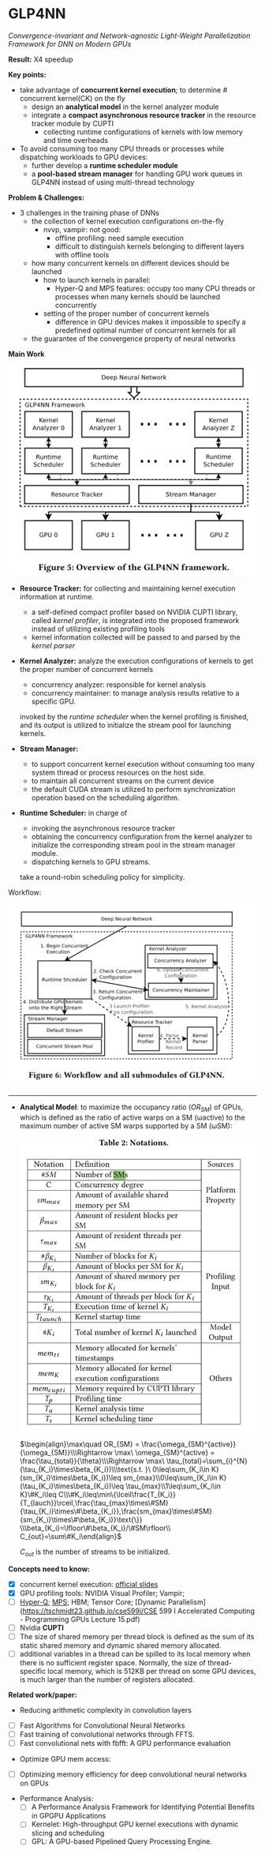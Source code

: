 # GLP4NN

*Convergence-invariant and Network-agnostic Light-Weight Parallelization Framework for DNN on Modern GPUs*

**Result:** X4 speedup 

**Key points:**

* take advantage of **concurrent kernel execution**; to determine # concurrent kernel(CK) on the fly 
  * design an **analytical model** in the kernel analyzer module
  * integrate a **compact asynchronous resource tracker** in the resource tracker module by CUPTI
    * collecting runtime configurations of kernels with low memory and time overheads
* To avoid consuming too many CPU threads or processes while dispatching workloads to GPU devices:
  * further develop a **runtime scheduler module**
  * a **pool-based stream manager** for handling GPU work queues in GLP4NN instead of using multi-thread technology

**Problem & Challenges:**

* 3 challenges in the training phase of DNNs 
  * the collection of kernel execution configurations on-the-fly
    * nvvp, vampir: not good:
      * offline profiling: need sample execution
      * difficult to distinguish kernels belonging to different layers  with offline tools
  * how many concurrent kernels on different devices should be launched
    * how to launch kernels in parallel:
      * Hyper-Q and MPS features: occupy too many CPU threads or processes when many kernels should be launched concurrently
    * setting of the proper number of concurrent kernels
      * difference in GPU devices makes it impossible to specify a predefined optimal number of concurrent kernels for all
  * the guarantee of the convergence property of neural networks

**Main Work**

![](fig/gpl4nn.png)

* **Resource Tracker:**  for collecting and maintaining kernel execution information at runtime. 

  * a self-defined compact profiler based on NVIDIA CUPTI library, called *kernel profiler*, is integrated into the proposed framework instead of utilizing existing profiling tools
  * kernel information collected will be passed to and parsed by the *kernel parser*

* **Kernel Analyzer:**  analyze the execution configurations of kernels to get the proper number of concurrent kernels

  * concurrency analyzer: responsible for kernel analysis
  * concurrency maintainer: to manage analysis results relative to a specific GPU.

  invoked by the *runtime scheduler* when the kernel profiling is finished, and its output is utilized to initialize the stream pool for launching kernels.

* **Stream Manager:** 

  * to support concurrent kernel execution without consuming too many system thread or process resources on the host side.
  * to maintain all concurrent streams on the current device
  * the default CUDA stream is utilized to perform synchronization operation based on the scheduling algorithm.

* **Runtime Scheduler:** in charge of

  * invoking the asynchronous resource tracker
  * obtaining the concurrency configuration from the kernel analyzer to initialize the corresponding stream pool in the stream manager module. 
  * dispatching kernels to GPU streams.

  take a round-robin scheduling policy for simplicity.

Workflow:

![](fig/gpl4nn_2.png)

-------

* **Analytical Model**: to maximize the occupancy ratio ($OR_{SM}$) of GPUs, which is defined as the ratio of active warps on a SM (ωactive) to the maximum number of active SM warps supported by a SM (ωSM):

  ![](fig/gpl4nn_3.png)

  $\begin{align}\max\quad OR_{SM} = \frac{\omega_{SM}^{active}}{\omega_{SM}}\\\Rightarrow \max\ \omega_{SM}^{active} = \frac{\tau_{total}}{\theta}\\\Rightarrow \max\ \tau_{total}=\sum_{i}^{N}(\tau_{K_i}\times\beta_{K_i})\\\text{s.t. }\ 0\leq\sum_{K_i\in K}(sm_{K_i}\times\beta_{K_i})\leq sm_{max}\\0\leq\sum_{K_i\in K}(\tau_{K_i}\times\beta_{K_i})\leq \tau_{max}\\1\leq\sum_{K_i\in K}\#K_i\leq C\\\#K_i\leq\min\{\lceil\frac{T_{K_i}}{T_{lauch}}\rceil,\frac{\tau_{max}\times\#SM}{\tau_{K_i}\times\#\beta_{K_i}},\frac{sm_{max}\times\#SM}{sm_{K_i}\times\#\beta_{K_i}}\text{\}} \\\beta_{K_i}=\lfloor\#\beta_{K_i}/\#SM\rfloor\\ C_{out}=\sum\#K_i\end{align}$

  $C_{out}$ is the number of streams to be initialized.

**Concepts need to know:**

- [x] concurrent kernel execution: [official slides](https://developer.download.nvidia.com/CUDA/training/StreamsAndConcurrencyWebinar.pdf)
- [x] GPU profiling tools: NVIDIA Visual Profiler; Vampir;
- [ ] [Hyper-Q](https://developer.download.nvidia.com/compute/DevZone/C/html_x64/6_Advanced/simpleHyperQ/doc/HyperQ.pdf); [MPS](https://docs.nvidia.com/pdf/CUDA_Multi_Process_Service_Overview.pdf); HBM; Tensor Core; [Dynamic Parallelism](https://tschmidt23.github.io/cse599i/CSE 599 I Accelerated Computing - Programming GPUs Lecture 15.pdf)
- [ ] Nvidia **CUPTI**
- [ ] The size of shared memory per thread block is defined as the sum of its static shared memory and dynamic shared memory allocated. 
- [ ] additional variables in a thread can be spilled to its local memory when there is no sufficient register space. Normally, the size of thread-specific local memory, which is 512KB per thread on some GPU devices, is much larger than the number of registers allocated.

**Related work/paper:**

*  Reducing arithmetic complexity in convolution layers
  * [ ]  Fast Algorithms for Convolutional Neural Networks
  * [ ] Fast training of convolutional networks through FFTS.
  * [ ] Fast convolutional nets with fbfft: A GPU performance evaluation
*  Optimize GPU mem access:
  * [ ] Optimizing memory efficiency for deep convolutional neural networks on GPUs
*  Performance Analysis:
   * [ ] A Performance Analysis Framework for Identifying Potential Benefits in GPGPU Applications
   * [ ] Kernelet: High-throughput GPU kernel executions with dynamic slicing and scheduling
   * [ ] GPL: A GPU-based Pipelined Query Processing Engine.